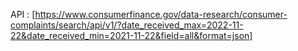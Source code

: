 
API : [https://www.consumerfinance.gov/data-research/consumer-complaints/search/api/v1/?date_received_max=2022-11-22&date_received_min=2021-11-22&field=all&format=json]